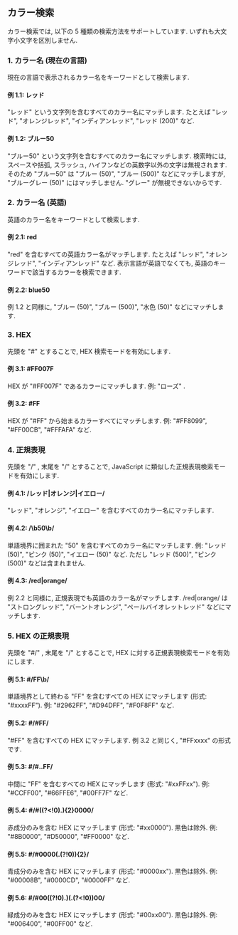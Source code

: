 ## カラー検索

カラー検索では, 以下の 5 種類の検索方法をサポートしています. いずれも大文字小文字を区別しません.

### 1. カラー名 (現在の言語)

現在の言語で表示されるカラー名をキーワードとして検索します.

#### 例 1.1: レッド

"レッド" という文字列を含むすべてのカラー名にマッチします. たとえば "レッド", "オレンジレッド", "インディアンレッド", "レッド (200)" など.

#### 例 1.2: ブルー50

"ブルー50" という文字列を含むすべてのカラー名にマッチします. 検索時には, スペースや括弧, スラッシュ, ハイフンなどの英数字以外の文字は無視されます. そのため "ブルー50" は "ブルー (50)", "ブルー (500)" などにマッチしますが, "ブルーグレー (50)" にはマッチしません. "グレー" が無視できないからです.

### 2. カラー名 (英語)

英語のカラー名をキーワードとして検索します.

#### 例 2.1: red

"red" を含むすべての英語カラー名がマッチします. たとえば "レッド", "オレンジレッド", "インディアンレッド" など. 表示言語が英語でなくても, 英語のキーワードで該当するカラーを検索できます.

#### 例 2.2: blue50

例 1.2 と同様に, "ブルー (50)", "ブルー (500)", "水色 (50)" などにマッチします.

### 3. HEX

先頭を "#" とすることで, HEX 検索モードを有効にします.

#### 例 3.1: #FF007F

HEX が "#FF007F" であるカラーにマッチします. 例: "ローズ" .

#### 例 3.2: #FF

HEX が "#FF" から始まるカラーすべてにマッチします. 例: "#FF8099", "#FF00CB", "#FFFAFA" など.

### 4. 正規表現

先頭を "/" , 末尾を "/" とすることで, JavaScript に類似した正規表現検索モードを有効にします.

#### 例 4.1: /レッド|オレンジ|イエロー/

"レッド", "オレンジ", "イエロー" を含むすべてのカラー名にマッチします.

#### 例 4.2: /\b50\b/

単語境界に囲まれた "50" を含むすべてのカラー名にマッチします. 例: "レッド (50)", "ピンク (50)", "イエロー (50)" など. ただし "レッド (500)", "ピンク (500)" などは含まれません.

#### 例 4.3: /red|orange/

例 2.2 と同様に, 正規表現でも英語のカラー名がマッチします. /red|orange/ は "ストロングレッド", "バーントオレンジ", "ペールバイオレットレッド" などにマッチします.

### 5. HEX の正規表現

先頭を "#/" , 末尾を "/" とすることで, HEX に対する正規表現検索モードを有効にします.

#### 例 5.1: #/FF\b/

単語境界として終わる "FF" を含むすべての HEX にマッチします (形式: "#xxxxFF"). 例: "#2962FF", "#D94DFF", "#F0F8FF" など.

#### 例 5.2: #/#FF/

"#FF" を含むすべての HEX にマッチします. 例 3.2 と同じく, "#FFxxxx" の形式です.

#### 例 5.3: #/#..FF/

中間に "FF" を含むすべての HEX にマッチします (形式: "#xxFFxx"). 例: "#CCFF00", "#66FFE6", "#00FF7F" など.

#### 例 5.4: #/#((?<!0).){2}0000/

赤成分のみを含む HEX にマッチします (形式: "#xx0000"). 黒色は除外. 例: "#8B0000", "#D50000", "#FF0000" など.

#### 例 5.5: #/#0000(.(?!0)){2}/

青成分のみを含む HEX にマッチします (形式: "#0000xx"). 黒色は除外. 例: "#00008B", "#0000CD", "#0000FF" など.

#### 例 5.6: #/#00((?!0).)(.(?<!0))00/

緑成分のみを含む HEX にマッチします (形式: "#00xx00"). 黒色は除外. 例: "#006400", "#00FF00" など. 